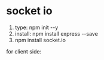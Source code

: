 # socket io
 
1. type:  npm init --y
2. install: npm install express --save
3. npm install socket.io


for client side:  

<script src="/socket.io/socket.io.js"></script>
<script>
    let socket = io();
</script>